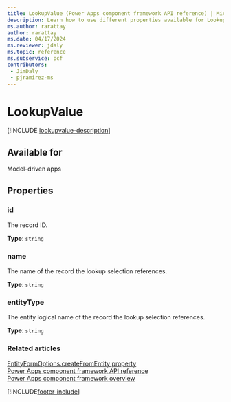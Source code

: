 ```yaml
---
title: LookupValue (Power Apps component framework API reference) | Microsoft Docs
description: Learn how to use different properties available for LookupValue in Power Apps component framework.
ms.author: rarattay
author: rarattay
ms.date: 04/17/2024
ms.reviewer: jdaly
ms.topic: reference
ms.subservice: pcf
contributors:
 - JimDaly
 - pjramirez-ms
---
```

# LookupValue

[!INCLUDE [lookupvalue-description](includes/lookupvalue-description.md)]

## Available for

Model-driven apps

## Properties

### id

The record ID.

**Type**: `string`

### name

The name of the record the lookup selection references.

**Type**: `string`

### entityType

The entity logical name of the record the lookup selection references.

**Type**: `string`

### Related articles

[EntityFormOptions.createFromEntity property](entityformoptions.md#createfromentity)   
[Power Apps component framework API reference](../reference/index.md)   
[Power Apps component framework overview](../overview.md)

[!INCLUDE[footer-include](../../../includes/footer-banner.md)]
